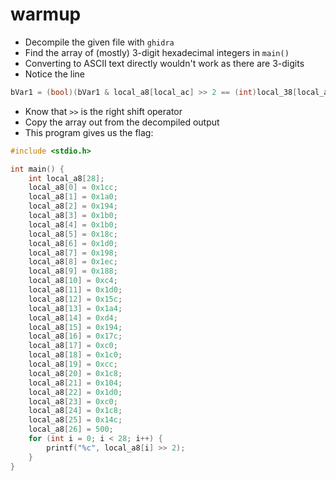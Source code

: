 # warmup

* Decompile the given file with ```ghidra```
* Find the array of (mostly) 3-digit hexadecimal integers in ```main()```
* Converting to ASCII text directly wouldn't work as there are 3-digits
* Notice the line
```C
bVar1 = (bool)(bVar1 & local_a8[local_ac] >> 2 == (int)local_38[local_ac]);
```
* Know that ```>>``` is the right shift operator
* Copy the array out from the decompiled output
* This program gives us the flag:
```C
#include <stdio.h>

int main() {
    int local_a8[28];
    local_a8[0] = 0x1cc;
    local_a8[1] = 0x1a0;
    local_a8[2] = 0x194;
    local_a8[3] = 0x1b0;
    local_a8[4] = 0x1b0;
    local_a8[5] = 0x18c;
    local_a8[6] = 0x1d0;
    local_a8[7] = 0x198;
    local_a8[8] = 0x1ec;
    local_a8[9] = 0x188;
    local_a8[10] = 0xc4;
    local_a8[11] = 0x1d0;
    local_a8[12] = 0x15c;
    local_a8[13] = 0x1a4;
    local_a8[14] = 0xd4;
    local_a8[15] = 0x194;
    local_a8[16] = 0x17c;
    local_a8[17] = 0xc0;
    local_a8[18] = 0x1c0;
    local_a8[19] = 0xcc;
    local_a8[20] = 0x1c8;
    local_a8[21] = 0x104;
    local_a8[22] = 0x1d0;
    local_a8[23] = 0xc0;
    local_a8[24] = 0x1c8;
    local_a8[25] = 0x14c;
    local_a8[26] = 500;
    for (int i = 0; i < 28; i++) {
        printf("%c", local_a8[i] >> 2);
    }    
}
```